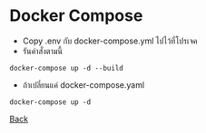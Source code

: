 # Docker Compose

- Copy .env กับ docker-compose.yml ไปไว้ที่โปรเจค
- รันคำสั่งตามนี้

```
docker-compose up -d --build
```

- ถ้าเปลี่ยนแค่ docker-compose.yaml

```
docker-compose up -d
```

[Back](/day2/README.md)